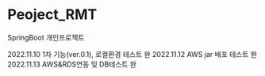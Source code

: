 # Peoject_RMT
SpringBoot 개인프로젝트


2022.11.10  1차 기능(ver.0.1), 로컬환경 테스트 완
2022.11.12  AWS jar 배포 테스트 완
2022.11.13  AWS&RDS연동 및 DB테스트 완
